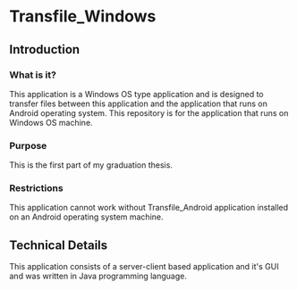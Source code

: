 # Transfile_Windows

## Introduction

### What is it?

This application is a Windows OS type application and is designed to transfer files between this application and the application that runs on Android operating system. 
This repository is for the application that runs on Windows OS machine.
### Purpose

This is the first part of my graduation thesis.

### Restrictions

This application cannot work without Transfile_Android application installed on an Android operating system machine.

## Technical Details

This application consists of a server-client based application and it's GUI and was written in Java programming language. 


